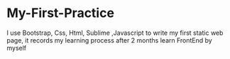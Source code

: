 # My-First-Practice
I use Bootstrap, Css, Html, Sublime ,Javascript to write my first static web page, it records my learning process after 2 months learn FrontEnd by myself
